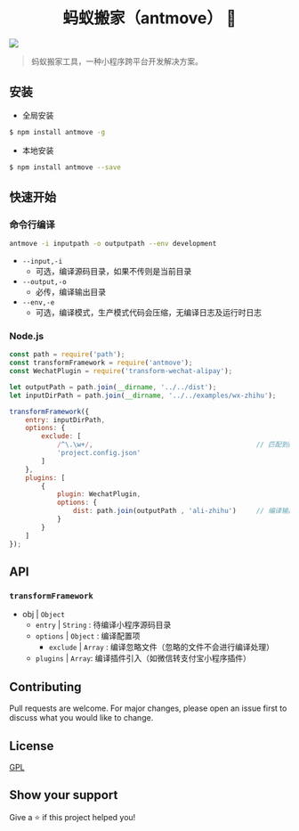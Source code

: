 <h1 align="center">蚂蚁搬家（antmove） 👋</h1>
<p>
  <img src="https://img.shields.io/badge/version-0.2.0-blue.svg?cacheSeconds=2592000" />
</p>

> 蚂蚁搬家工具，一种小程序跨平台开发解决方案。

## 安装
* 全局安装

```sh
$ npm install antmove -g
```

* 本地安装

```sh
$ npm install antmove --save
```

## 快速开始

### 命令行编译

```bash
antmove -i inputpath -o outputpath --env development
```

* `--input,-i`
    * 可选，编译源码目录，如果不传则是当前目录
* `--output,-o`
    * 必传，编译输出目录
* `--env,-e`
    * 可选，编译模式，生产模式代码会压缩，无编译日志及运行时日志

### Node.js

```js
const path = require('path');
const transformFramework = require('antmove');
const WechatPlugin = require('transform-wechat-alipay');

let outputPath = path.join(__dirname, '../../dist');
let inputDirPath = path.join(__dirname, '../../examples/wx-zhihu');

transformFramework({
    entry: inputDirPath,
    options: {
        exclude: [
            /^\.\w+/,                                         // 匹配到的文件将不会编译处理
            'project.config.json'
        ]
    },
    plugins: [
        {
            plugin: WechatPlugin,
            options: {
                dist: path.join(outputPath , 'ali-zhihu')     // 编译输出目录地址
            }
        }
    ]
});

```

## API

### `transformFramework`

* obj | `Object`
  * `entry` | `String` : 待编译小程序源码目录
  * `options` | `Object` : 编译配置项
    * `exclude` | `Array` : 编译忽略文件（忽略的文件不会进行编译处理）
  * `plugins` | `Array`: 编译插件引入（如微信转支付宝小程序插件）


## Contributing
Pull requests are welcome. For major changes, please open an issue first to discuss what you would like to change.

## License
[GPL](https://choosealicense.com/licenses/gpl-3.0/)

## Show your support

Give a ⭐️ if this project helped you!
